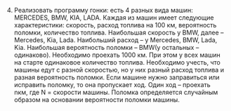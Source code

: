 4.	Реализовать программу гонки: есть 4 разных вида машин: MERCEDES, BMW, KIA, LADA.
Каждая из машин имеет следующие характеристики: скорость, расход топлива на 100 км, вероятность поломки, количество топлива. 
Наибольшая скорость у BMW, далее – Mercedes, Kia, Lada. Наибольший расход – у Mercedes, BMW, Lada, Kia. 
Наибольшая вероятность поломки – BMW(у остальных – одинаково). 
Необходимо проехать 1000 км. При этом у всех машин на старте одинаковое количество топлива. 
Необходимо учесть, что машины едут с разной скоростью, но у них разный расход топлива и разная вероятность поломки. 
Если машине нужно заправиться или исправить поломку, то она пропускает ход. Один ход – проехать nкм, где N = скорости машины. 
Поломка определяется случайным образом на основании вероятности поломки машины.
